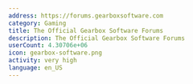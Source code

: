 ```yaml
---
address: https://forums.gearboxsoftware.com
category: Gaming
title: The Official Gearbox Software Forums
description: The Official Gearbox Software Forums
userCount: 4.30706e+06
icon: gearbox-software.png
activity: very high
language: en_US
---
```

